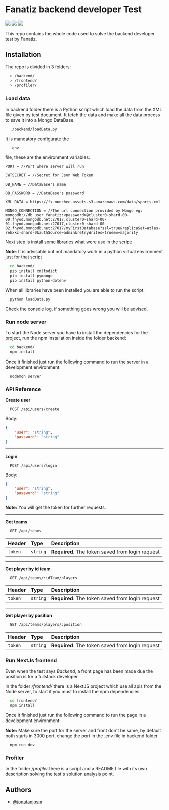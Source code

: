 
# Fanatiz backend developer Test
![](https://img.shields.io/badge/nodejs-v16.13.1-green) ![](https://img.shields.io/badge/python-v3.10.1-yellow) ![](https://img.shields.io/badge/react-v17.0.2-blue)


This repo contains the whole code used to solve the backend developer test by Fanatiz.

## Installation

The repo is divided in 3 folders:

```bash
  > /backend/
  > /frontend/
  > /profiler/
```
### Load data
In backend folder there is a Python script which load the data from the XML file given by test document. It fetch the data and make all the data process to save it into a Mongo DataBase.
```bash
  ./backend/loadData.py
```
It is mandatory configurate the 
```bash
  .env
```
file, these are the environment variables:

`PORT = //Port where server will run`

`JWTSECRET = //Secret for Json Web Token`

`DB_NAME = //DataBase's name`

`DB_PASSWORD = //DataBase's password`

`XML_DATA = https://fx-nunchee-assets.s3.amazonaws.com/data/sports.xml `

`MONGO_CONNECTION = //The url connection provided by Mongo eg: mongodb://db_user_fanatiz:<password>@cluster0-shard-00-00.fhyod.mongodb.net:27017,cluster0-shard-00-01.fhyod.mongodb.net:27017,cluster0-shard-00-02.fhyod.mongodb.net:27017/myFirstDatabase?ssl=true&replicaSet=atlas-rehxkc-shard-0&authSource=admin&retryWrites=true&w=majority`

Next step is install some libraries what were use in the script:

**Note**: It is advisable but not mandatory work in a python virtual environment just for that script
```bash
  cd backend/
  pip install xmltodict
  pip install pymongo
  pip install python-dotenv
```
When all libraries have been installed you are able to run the script:

```bash
  python loadData.py
```
Check the console log, if something goes wrong you will be advised.

### Run node server 

To start the Node server you have to install the dependencies for the project, run the npm installation inside the folder backend:
```bash
  cd backend/
  npm install
```
Once it finished just run the following command to run the server in a development environment:

```bash
  nodemon server
```

### API Reference

**Create user**

```http
  POST /api/users/create
```
Body:

```Json
{
    "user": "string",
    "password": "string"
}
```
----
**Login**
```http
  POST /api/users/login
```

Body: 
```Json
{
    "user": "string",
    "password": "string"
}
```
**Note:** You will get the token for further requests.

----
**Get teams**
```http
  GET /api/teams
```

| Header | Type     | Description                |
| :-------- | :------- | :------------------------- |
|   `token` | `string` | **Required**. The token saved from login request |

----
**Get player by id team**
```http
  GET /api/teams/:idTeam/players
```

| Header | Type     | Description                |
| :-------- | :------- | :------------------------- |
|   `token` | `string` | **Required**. The token saved from login request |

----
**Get player by position**
```http
  GET /api/teams/players/:position
```

| Header | Type     | Description                |
| :-------- | :------- | :------------------------- |
|   `token` | `string` | **Required**. The token saved from login request |


### Run NextJs frontend

Even when the test says *Backend*, a front page has been made due the position is for a fullstack developer.

In the folder */frontend/* there is a NextJS project which use all apis from the Node server, to start it you must to install the npm dependencies:

```bash
  cd frontend/
  npm install
```
Once it finished just run the following command to run the page in a development environment:

**Note:** Make sure the port for the server and front don't be same, by default both starts in 3000 port, change the port in the .env file in backend folder.
```bash
  npm run dev
```
### Profiler

In the folder */profiler* there is a script and a README file with its own description solving the test's solution analysis point.

## Authors

- [@jonatanjosm](https://www.linkedin.com/in/jonatanjosm/)

